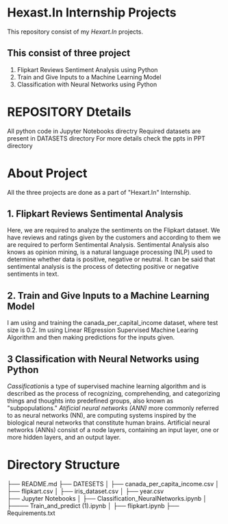 # Hexast.In Internship Projects
This repository consist of my *Hexart.In* projects.
## This consist of three project
1. Flipkart Reviews Sentiment Analysis using Python
2. Train and Give Inputs to a Machine Learning Model
3. Classification with Neural Networks using Python
# REPOSITORY Dtetails
All python code in Jupyter Notebooks directry
Required datasets are present in DATASETS directory
For more details check the ppts in PPT directory
# About Project
All the three projects are done as a part of "Hexart.In" Internship.
## 1. Flipkart Reviews Sentimental Analysis
Here, we are required to analyze the sentiments on the Flipkart dataset. We have reviews and ratings given by the customers and according to them we are required to perform Sentimental Analysis. Sentimental Analysis also knows as opinion mining, is a natural language processing (NLP) used to determine whether data is positive, negative or neutral. It can be said that sentimental analysis is the process of detecting positive or negative sentiments in text.
## 2. Train and Give Inputs  to a Machine Learning Model
I am using and training the canada_per_capital_income dataset, where test size is 0.2. Im using Linear REgression Supervised Machine Learing Algorithm and then making predictions for the inputs given.
## 3 Classification with Neural Networks using Python
*Cassification*is a type of supervised machine learning algorithm and is described as the process of recognizing, comprehending, and categorizing things and thoughts into predefined groups, also known as "subpopulations." *Atificial neural networks (ANN)* more commonly referred to as neural networks (NN), are computing systems inspired by the biological neural networks that constitute human brains. Artificial neural networks (ANNs) consist of a node layers, containing an input layer, one or more hidden layers, and an output layer.

# Directory Structure
├── README.md
├── DATESETS
│    ├── canada_per_capita_income.csv
│    ├── flipkart.csv
│    ├── iris_dataset.csv
│    ├── year.csv     
├── Jupyter Notebooks
│    ├── Classification_NeuralNetworks.ipynb
│    ├──── Train_and_predict (1).ipynb
│    ├── flipkart.ipynb
├── Requirements.txt
